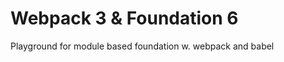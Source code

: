 Webpack 3 & Foundation 6 
===========

Playground for module based foundation w. webpack and babel 
